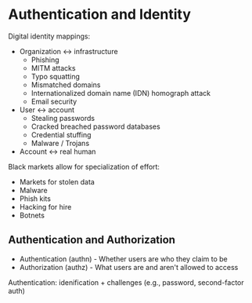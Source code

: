 # Authentication and Identity

Digital identity mappings:

* Organization <-> infrastructure
    - Phishing
    - MITM attacks
    - Typo squatting
    - Mismatched domains
    - Internationalized domain name (IDN) homograph attack
    - Email security
* User <-> account
    - Stealing passwords
    - Cracked breached password databases
    - Credential stuffing
    - Malware / Trojans
* Account <-> real human

Black markets allow for specialization of effort:

* Markets for stolen data
* Malware
* Phish kits
* Hacking for hire
* Botnets

## Authentication and Authorization

* Authentication (authn) - Whether users are who they claim to be
* Authorization (authz) - What users are and aren't allowed to access

Authentication: idenification + challenges (e.g., password, second-factor auth)